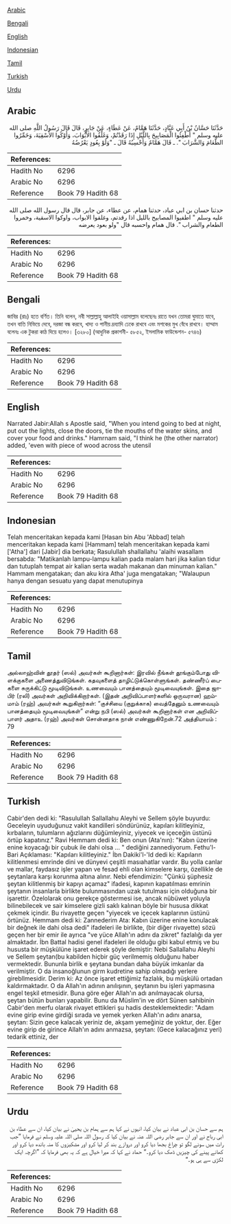 [Arabic](#arabic)

[Bengali](#bengali)

[English](#english)

[Indonesian](#indonesian)

[Tamil](#tamil)

[Turkish](#turkish)

[Urdu](#urdu)

## Arabic


<div dir="rtl" lang="ar" style={{fontSize:'larger',backgroundColor:'#f8f9fa',padding:20}}>
حَدَّثَنَا حَسَّانُ بْنُ أَبِي عَبَّادٍ، حَدَّثَنَا هَمَّامٌ، عَنْ عَطَاءٍ، عَنْ جَابِرٍ، قَالَ قَالَ رَسُولُ اللَّهِ صلى الله عليه وسلم ‏"‏ أَطْفِئُوا الْمَصَابِيحَ بِاللَّيْلِ إِذَا رَقَدْتُمْ، وَغَلِّقُوا الأَبْوَابَ، وَأَوْكُوا الأَسْقِيَةَ، وَخَمِّرُوا الطَّعَامَ وَالشَّرَابَ ‏"‏‏.‏ ـ قَالَ هَمَّامٌ وَأَحْسِبُهُ قَالَ ـ ‏"‏وَلَوْ بِعُودٍ يَعْرُضُهُ
</div>
<div style={{backgroundColor:'#f8f9fa',padding:20, marginBottom: 10}}><table> <thead> <tr> <th>References:</th> <th></th> </tr> </thead> <tbody><tr><td>Hadith No</td><td>6296</td></tr><tr><td>Arabic No</td><td>6296</td></tr><tr><td>Reference</td><td>Book 79 Hadith 68</td></tr></tbody></table></div>


<div dir="rtl" lang="ar" style={{fontSize:'larger',backgroundColor:'#f8f9fa',padding:20}}>
حدثنا حسان بن ابي عباد، حدثنا همام، عن عطاء، عن جابر، قال قال رسول الله صلى الله عليه وسلم " اطفيوا المصابيح بالليل اذا رقدتم، وغلقوا الابواب، واوكوا الاسقية، وخمروا الطعام والشراب ". قال همام واحسبه قال "ولو بعود يعرضه
</div>
<div style={{backgroundColor:'#f8f9fa',padding:20, marginBottom: 10}}><table> <thead> <tr> <th>References:</th> <th></th> </tr> </thead> <tbody><tr><td>Hadith No</td><td>6296</td></tr><tr><td>Arabic No</td><td>6296</td></tr><tr><td>Reference</td><td>Book 79 Hadith 68</td></tr></tbody></table></div>

## Bengali


<div dir="ltr" lang="bn" style={{fontSize:'larger',backgroundColor:'#f8f9fa',padding:20}}>
জাবির (রাঃ) হতে বর্ণিত। তিনি বলেন, নবী সাল্লাল্লাহু আলাইহি ওয়াসাল্লাম বলেছেনঃ রাতে যখন তোমরা ঘুমাতে যাবে, তখন বাতি নিভিয়ে দেবে, দরজা বন্ধ করবে, খাদ্য ও পানীয় দ্রব্যাদি ঢেকে রাখবে এবং মশকের মুখ বেঁধে রাখবে। হাম্মাম বলেনঃ এক টুকরা কাঠ দিয়ে হলেও। [৩২৮০] (আধুনিক প্রকাশনী- ৫৮৫২, ইসলামিক ফাউন্ডেশন- ৫৭৪৬)
</div>
<div style={{backgroundColor:'#f8f9fa',padding:20, marginBottom: 10}}><table> <thead> <tr> <th>References:</th> <th></th> </tr> </thead> <tbody><tr><td>Hadith No</td><td>6296</td></tr><tr><td>Arabic No</td><td>6296</td></tr><tr><td>Reference</td><td>Book 79 Hadith 68</td></tr></tbody></table></div>

## English


<div dir="ltr" lang="en" style={{fontSize:'larger',backgroundColor:'#f8f9fa',padding:20}}>
Narrated Jabir:Allah s Apostle said, "When you intend going to bed at night, put out the lights, close the doors, tie the mouths of the water skins, and cover your food and drinks." Hamrnam said, "I think he (the other narrator) added, 'even with piece of wood across the utensil
</div>
<div style={{backgroundColor:'#f8f9fa',padding:20, marginBottom: 10}}><table> <thead> <tr> <th>References:</th> <th></th> </tr> </thead> <tbody><tr><td>Hadith No</td><td>6296</td></tr><tr><td>Arabic No</td><td>6296</td></tr><tr><td>Reference</td><td>Book 79 Hadith 68</td></tr></tbody></table></div>

## Indonesian


<div dir="ltr" lang="id" style={{fontSize:'larger',backgroundColor:'#f8f9fa',padding:20}}>
Telah menceritakan kepada kami [Hasan bin Abu 'Abbad] telah menceritakan kepada kami [Hammam] telah menceritakan kepada kami ['Atha'] dari [Jabir] dia berkata; Rasulullah shallallahu 'alaihi wasallam bersabda: "Matikanlah lampu-lampu kalian pada malam hari jika kalian tidur dan tutuplah tempat air kalian serta wadah makanan dan minuman kalian." Hammam mengatakan; dan aku kira Atha' juga mengatakan; "Walaupun hanya dengan sesuatu yang dapat menutupinya
</div>
<div style={{backgroundColor:'#f8f9fa',padding:20, marginBottom: 10}}><table> <thead> <tr> <th>References:</th> <th></th> </tr> </thead> <tbody><tr><td>Hadith No</td><td>6296</td></tr><tr><td>Arabic No</td><td>6296</td></tr><tr><td>Reference</td><td>Book 79 Hadith 68</td></tr></tbody></table></div>

## Tamil


<div dir="ltr" lang="ta" style={{fontSize:'larger',backgroundColor:'#f8f9fa',padding:20}}>
அல்லாஹ்வின் தூதர் (ஸல்) அவர்கள் கூறினார்கள்: இரவில் நீங்கள் தூங்கும்போது விளக்குகளை அணைத்துவிடுங்கள். கதவுகளைத் தாழிட்டுக்கொள்ளுங்கள். தண்ணீர்ப் பைகளை சுருக்கிட்டு மூடிவிடுங்கள். உணவையும் பானத்தையும் மூடிவையுங்கள். இதை ஜாபிர் (ரலி) அவர்கள் அறிவிக்கிறார்கள். (இதன் அறிவிப்பாளர்களில் ஒருவரான) ஹம்மாம் (ரஹ்) அவர்கள் கூறுகிறார்கள்: “குச்சியை (குறுக்காக) வைத்தேனும் உணவையும் பானத்தையும் மூடிவையுங்கள்” என்று நபி (ஸல்) அவர்கள் கூறினார்கள் என அறிவிப்பாளர் அதாஉ (ரஹ்) அவர்கள் சொன்னதாக நான் எண்ணுகிறேன்.72 அத்தியாயம் : 79
</div>
<div style={{backgroundColor:'#f8f9fa',padding:20, marginBottom: 10}}><table> <thead> <tr> <th>References:</th> <th></th> </tr> </thead> <tbody><tr><td>Hadith No</td><td>6296</td></tr><tr><td>Arabic No</td><td>6296</td></tr><tr><td>Reference</td><td>Book 79 Hadith 68</td></tr></tbody></table></div>

## Turkish


<div dir="ltr" lang="tr" style={{fontSize:'larger',backgroundColor:'#f8f9fa',padding:20}}>
Cabir'den dedi ki: "Rasulullah Sallallahu Aleyhi ve Sellem şöyle buyurdu: Geceleyin uyuduğunuz vakit kandilleri söndürünüz, kapıları kilitleyiniz, kırbaların, tulumların ağızlarını düğümleyiniz, yiyecek ve içeceğin üstünü örtüp kapatınız." Ravi Hemmam dedi ki: Ben onun (Ata'nın): "Kabın üzerine enine koyacağı bir çubuk ile dahi olsa ... " dediğini zannediyorum. Fethu'l-Bari Açıklaması: "Kapıları kilitleyiniz." İbn Dakiki'l-'Id dedi ki: Kapıların kilitlenmesi emrinde dini ve dünyevi çeşitli masıahatlar vardır. Bu yolla canlar ve mallar, faydasız işler yapan ve fesad ehli olan kimselere karşı, özellikle de şeytanlara karşı korunma altına alınır. Nebi efendimizin: "Çünkü şüphesiz şeytan kilitlenmiş bir kapıyı açamaz" ifadesi, kapının kapatılması emrinin şeytanın insanlarla birlikte bulunmasından uzak tutulması için olduğuna bir işarettir. Özelolarak onu gerekçe göstermesi ise, ancak nübüwet yoluyla bilinebilecek ve sair kimselere gizli saklı kalınan böyle bir hususa dikkat çekmek içindir. Bu rivayette geçen "yiyecek ve içecek kaplarının üstünü örtünüz. Hemmam dedi ki: Zannederim Ata: Kabın üzerine enine konulacak bir değnek ile dahi olsa dedi" ifadeleri ile birlikte, (bir diğer rivayette) sözü geçen her bir emir ile ayrıca "ve yüce Allah'ın adını da zikret" fazlalığı da yer almaktadır. İbn Battal hadisi genel ifadeleri ile olduğu gibi kabul etmiş ve bu hususta bir müşkülüne işaret ederek şöyle demiştir: Nebi Sallallahu Aleyhi ve Sellem şeytan(bu kabilden hiçbir güç verilmemiş olduğunu haber vermektedir. Bununla birlik e şeytana bundan daha büyük imkanlar da verilmiştir. O da insanoğlunun girm kudretine sahip olmadığı yerlere girebllmesidir. Derim ki: Az önce işaret ettiğimiz fazlalık, bu müşkülü ortadan kaldırmaktadır. O da Allah'ın adının anılışının, şeytanın bu işleri yapmasına engel teşkil etmesidir. Buna göre eğer Allah'ın adı anılmayacak olursa, şeytan bütün bunları yapabilir. Bunu da Müslim'in ve dört Sünen sahibinin Cabir'den merfu olarak rivayet ettikleri şu hadis desteklemektedir: "Adam evine girip evine girdiği sırada ve yemek yerken Allah'ın adını anarsa, şeytan: Sizin gece kalacak yeriniz de, akşam yemeğiniz de yoktur, der. Eğer evine girip de girince Allah'ın adını anmazsa, şeytan: (Gece kalacağınız yeri) tedarik ettiniz, der
</div>
<div style={{backgroundColor:'#f8f9fa',padding:20, marginBottom: 10}}><table> <thead> <tr> <th>References:</th> <th></th> </tr> </thead> <tbody><tr><td>Hadith No</td><td>6296</td></tr><tr><td>Arabic No</td><td>6296</td></tr><tr><td>Reference</td><td>Book 79 Hadith 68</td></tr></tbody></table></div>

## Urdu


<div dir="rtl" lang="ur" style={{fontSize:'larger',backgroundColor:'#f8f9fa',padding:20}}>
ہم سے حسان بن ابی عباد نے بیان کیا، انہوں نے کہا ہم سے ہمام بن یحییٰ نے بیان کیا، ان سے عطاء بن ابی رباح نے اور ان سے جابر رضی اللہ عنہ نے بیان کیا کہ رسول اللہ صلی اللہ علیہ وسلم نے فرمایا ”جب رات میں سونے لگو تو چراغ بجھا دیا کرو اور دروازے بند کر لیا کرو اور مشکیزوں کا منہ باندھ دیا کرو اور کھانے پینے کی چیزیں ڈھک دیا کرو۔“ حماد نے کہا کہ میرا خیال ہے کہ یہ بھی فرمایا کہ ”اگرچہ ایک لکڑی سے ہی ہو۔“
</div>
<div style={{backgroundColor:'#f8f9fa',padding:20, marginBottom: 10}}><table> <thead> <tr> <th>References:</th> <th></th> </tr> </thead> <tbody><tr><td>Hadith No</td><td>6296</td></tr><tr><td>Arabic No</td><td>6296</td></tr><tr><td>Reference</td><td>Book 79 Hadith 68</td></tr></tbody></table></div>